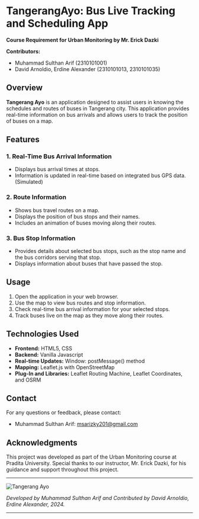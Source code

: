 # TangerangAyo: Bus Live Tracking and Scheduling App

**Course Requirement for Urban Monitoring by Mr. Erick Dazki**

**Contributors:**
- Muhammad Sulthan Arif (2310101001)
- David Arnoldio, Erdine Alexander (2310101013, 2310101035)

## Overview

**Tangerang Ayo** is an application designed to assist users in knowing the schedules and routes of buses in Tangerang city. This application provides real-time information on bus arrivals and allows users to track the position of buses on a map.

## Features

### 1. Real-Time Bus Arrival Information
- Displays bus arrival times at stops.
- Information is updated in real-time based on integrated bus GPS data. (Simulated)

### 2. Route Information
- Shows bus travel routes on a map.
- Displays the position of bus stops and their names.
- Includes an animation of buses moving along their routes.

### 3. Bus Stop Information
- Provides details about selected bus stops, such as the stop name and the bus corridors serving that stop.
- Displays information about buses that have passed the stop.


## Usage

1. Open the application in your web browser.
2. Use the map to view bus routes and stop information.
3. Check real-time bus arrival information for your selected stops.
4. Track buses live on the map as they move along their routes.

## Technologies Used

- **Frontend:** HTML5, CSS
- **Backend:** Vanilla Javascript
- **Real-time Updates:** Window: postMessage() method
- **Mapping:** Leaflet.js with OpenStreetMap
- **Plug-In and Libraries:** Leaflet Routing Machine, Leaflet Coordinates, and OSRM


## Contact

For any questions or feedback, please contact:
- Muhammad Sulthan Arif: msarizky201@gmail.com

## Acknowledgments

This project was developed as part of the Urban Monitoring course at Pradita University. Special thanks to our instructor, Mr. Erick Dazki, for his guidance and support throughout this project.

---

![Tangerang Ayo](https://github.com/sulthanarif/TangerangAyo/assets/74910542/b6b19f1a-cdc2-491e-ad36-0757ecb03875)

*Developed by Muhammad Sulthan Arif and Contributed by David Arnoldio, Erdine Alexander, 2024.*

---
